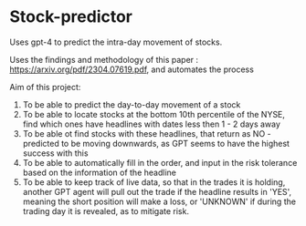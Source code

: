 # Stock-predictor
Uses gpt-4 to predict the intra-day movement of stocks. 

Uses the findings and methodology of this paper : https://arxiv.org/pdf/2304.07619.pdf, and automates the process

Aim of this project:
1. To be able to predict the day-to-day movement of a stock
2. To be able to locate stocks at the bottom 10th percentile of the NYSE, find which ones have headlines with dates less then 1 - 2 days away
3. To be able ot find stocks with these headlines, that return as NO - predicted to be moving downwards, as GPT seems to have the highest success with this 
4. To be able to automatically fill in the order, and input in the risk tolerance based on the information of the headline 
5. To be able to keep track of live data, so that in the trades it is holding, another GPT agent will pull out the trade if the headline results in 'YES', meaning the short position will make a loss, or 'UNKNOWN' if during the trading day it is revealed, as to mitigate risk. 
